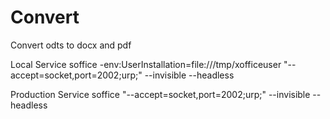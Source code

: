 # Convert
Convert odts to docx and pdf



Local Service
soffice  -env:UserInstallation=file:///tmp/xofficeuser "--accept=socket,port=2002;urp;" --invisible --headless


Production Service
soffice  "--accept=socket,port=2002;urp;" --invisible --headless

